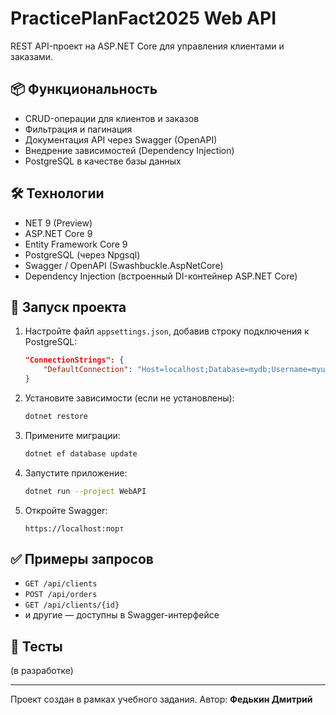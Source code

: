 # PracticePlanFact2025 Web API

REST API-проект на ASP.NET Core для управления клиентами и заказами.

## 📦 Функциональность

- CRUD-операции для клиентов и заказов
- Фильтрация и пагинация
- Документация API через Swagger (OpenAPI)
- Внедрение зависимостей (Dependency Injection)
- PostgreSQL в качестве базы данных

## 🛠️ Технологии

- NET 9 (Preview)
- ASP.NET Core 9
- Entity Framework Core 9
- PostgreSQL (через Npgsql)
- Swagger / OpenAPI (Swashbuckle.AspNetCore)
- Dependency Injection (встроенный DI-контейнер ASP.NET Core)

## 🚀 Запуск проекта

1. Настройте файл `appsettings.json`, добавив строку подключения к PostgreSQL:
    ```json
    "ConnectionStrings": {
        "DefaultConnection": "Host=localhost;Database=mydb;Username=myuser;Password=mypassword"
    }
    ```

2. Установите зависимости (если не установлены):
    ```bash
    dotnet restore
    ```

3. Примените миграции:
    ```bash
    dotnet ef database update
    ```

4. Запустите приложение:
    ```bash
    dotnet run --project WebAPI
    ```

5. Откройте Swagger:
    ```
    https://localhost:порт
    ```

## ✅ Примеры запросов

- `GET /api/clients`
- `POST /api/orders`
- `GET /api/clients/{id}`
- и другие — доступны в Swagger-интерфейсе

## 🧪 Тесты

(в разработке)

---

Проект создан в рамках учебного задания. Автор: **Федькин Дмитрий**

